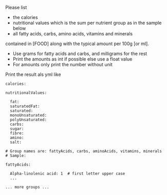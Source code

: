 
Please list

- the calories
- nutritional values which is the sum per nutrient group as in the sample below
- all fatty acids, carbs, amino acids, vitamins and minerals

contained in [FOOD] along with the typical amount per 100g [or ml].

- Use grams for fatty acids and carbs, and milligrams for the rest
- Print the amounts as int if possible else use a float value
- For amounts only print the number without unit

Print the result als yml like

```
calories:

nutritionalValues:

  fat:             
  saturatedFat:    
  saturated:       
  monoUnsaturated: 
  polyUnsaturated: 
  carbs:           
  sugar:           
  fibre:
  amino:           
  salt:            

# Group names are: fattyAcids, carbs, aminoAcids, vitamins, minerals
# Sample:

fattyAcids:

  Alpha-linolenic acid: 1  # first letter upper case
  ...

... more groups ...
```
